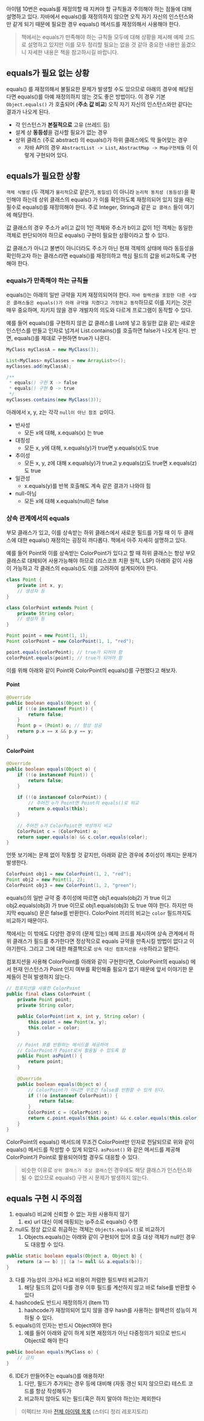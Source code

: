 아이템 10번은 equals를 재정의할 때 지켜야 할 규칙들과 주의해야 하는 점들에 대해 설명하고 있다. 자바에서 equals()를 재정의하지 않으면 오직 자기 자신의 인스턴스와만 같게 되기 때문에 필요한 경우 equals() 메서드를 재정의해서 사용해야 한다.

>    책에서는 equals가 만족해야 하는 규칙들 모두에 대해 상황을 제시해 예제 코드로 설명하고 있지만 이를 모두 정리할 필요는 없을 것 같아 중요한 내용만 옮겼으니 자세한 내용은 책을 참고하시길 바랍니다.

## equals가 필요 없는 상황

equals() 를 재정의해서 불필요한 문제가 발생할 수도 있으므로 아래의 경우에 해당된다면 equals()를 아예 재정의하지 않는 것도 좋은 방법이다. 이 경우 기본 `Object.equals()` 가 호출되어 (**주소 값 비교**) 오직 자기 자신의 인스턴스와만 같다는 결과가 나오게 된다.

*   각 인스턴스가 **본질적으로** 고유 (쓰레드 등)
*   설계 상 **동등성**을 검사할 필요가 없는 경우
*   상위 클래스 (주로 abstract) 의 equals()가 하위 클래스에도 딱 들어맞는 경우
    *   자바 API의 경우 `AbstractList -> List`, `AbstractMap -> Map구현체들` 이 이렇게 구현되어 있다.

## equals가 필요한 상황

`객체 식별성` (두 객체가 `물리적`으로  같은가, `동일성`) 이 아니라 `논리적 동치성 (동등성)`을 확인해야 하는데 상위 클래스의 equals() 가 이를 확인하도록 재정의되어 있지 않을 때는 필수로 equals()를 재정의해야 한다. 주로 Integer, String과 같은 `값 클래스` 들이 여기에 해당한다.

값 클래스의 경우 주소가 a이고 값이 1인 객체와 주소가 b이고 값이 1인 객체는 동일한 객체로 판단되어야 하므로 equals() 구현이 필요한 상황이라고 할 수 있다.

값 클래스가 아니고 불변이 아니더라도 주소가 아닌 현재 객체의 상태에 따라 동등성을 확인하고자 하는 클래스라면 equals()를 재정의하고 핵심 필드의 값을 비교하도록 구현해야 한다.

### equals가 만족해야 하는 규칙들

equals()는 아래의 일반 규약을 지켜 재정의되어야 한다. `자바 컬렉션을 포함한 다른 수많은 클래스들은 equals()가 아래 규약을 지켰다고 가정하고 동작`하므로 이를 지키는 것은 매우 중요하며, 지키지 않을 경우 개발자의 의도와 다르게 프로그램이 동작할 수 있다. 

예를 들어 equals()를 구현하지 않은 값 클래스를 List에 넣고 동일한 값을 같는 새로운 인스턴스를 만들고 인자로 넘겨서 List.contains()를 호출하면 false가 나오게 된다. 반면, equals()를 제대로 구현하면 true가 나온다.

```java
MyClass myClassA = new MyClass(3);

List<MyClass> myClasses = new ArrayList<>();
myClasses.add(myClassA);

/**
 * equals() 구현 X -> false
 * equals() 구현 O -> true
 */
myClasses.contains(new MyClass(3));
```

아래에서 x, y, z는 각각 `null이 아닌 참조 값`이다.

*   반사성
    *   모든 x에 대해, x.equals(x) 는 true
*   대칭성
    *   모든 x, y에 대해, x.equals(y)가 true면 y.equals(x)도 true
*   추이성
    *   모든 x, y, z에 대해 x.equals(y)가 true고 y.equals(z)도 true면 x.equals(z)도 true
*   일관성
    *   x.equals(y)를 반복 호출해도 계속 같은 결과가 나와야 힘
*   null-아님
    *   모든 x에 대해 x.equals(null)은 false

### 상속 관계에서의 equals

부모 클래스가 있고, 이를 상속받는 하위 클래스에서 새로운 필드를 가질 때 이 두 클래스에 대한 equals() 재정의는 굉장히 까다롭다. 책에서 아주 자세히 설명하고 있다.

예를 들어 Point와 이를 상속받는 ColorPoint가 있다고 할 때 하위 클래스는 항상 부모 클래스로 대체되어 사용가능해야 하므로 (리스코프 치환 원칙, LSP) 아래와 같이 사용이 가능하고 각 클래스의 equals()도 이를 고려하여 설계되어야 한다.

```java
class Point {
    private int x, y;
    // 생성자 등
}

class ColorPoint extends Point {
    private String color;
    // 생성자 등
}

Point point = new Point(1, 1);
Point colorPoint = new ColorPoint(1, 1, "red");

point.equals(colorPoint); // true가 되어야 함
colorPoint.equals(point); // true가 되어야 함
```

이를 위해 아래와 같이 Point와 ColorPoint의 equals()를 구현했다고 해보자.

#### Point

```java
@Override
public boolean equals(Object o) {
    if (!(o instanceof Point)) {
        return false;
    }
    Point p = (Point) o; // 항상 성공
    return p.x == x && p.y == y;
}
```

#### ColorPoint

```java
@Override
public boolean equals(Object o) {
    if (!(o instanceof Point)) {
        return false;
    }
    
    if (!(o instanceof ColorPoint)) {
        // 주어진 o가 Point면 Point의 equals()로 비교
        return o.equals(this);
    }
    
    // 주어진 o가 ColorPoint면 색상까지 비교
    ColorPoint c = (ColorPoint) o;
    return super.equals(o) && c.color.equals(color);
}
```

언뜻 보기에는 문제 없이 작동할 것 같지만, 아래와 같은 경우에 추이성이 깨지는 문제가 발생한다.

```java
ColorPoint obj1 = new ColorPoint(1, 2, "red");
Point obj2 = new Point(1, 2);
ColorPoint obj3 = new ColorPoint(1, 2, "green");
```

equals()의 일반 규약 중 추이성에 따르면 obj1.equals(obj2) 가 true 이고 obj2.equals(obj3) 가 true 이므로 obj1.equals(obj3) 도 true 여야 한다. 하지만 마지막 equals() 문은 false를 반환한다. ColorPoint 끼리의 비교는 `color` 필드까지도 비교하기 때문이다.

책에서는 이 밖에도 다양한 경우의 (문제 있는) 예제 코드를 제시하며 상속 관계에서 하위 클래스가 필드를 추가한다면 정상적으로 equals 규약을 만족시킬 방법이 없다고 이야기한다. 그리고 그에 대한 해결책으로 `상속 대신 컴포지션을 사용`하라고 말한다.

컴포지션을 사용해 ColorPoint를 아래와 같이 구현한다면, ColorPoint의 equals() 에서 현재 인스턴스가 Point 인지 여부를 확인해줄 필요가 없기 때문에 앞서 이야기한 문제들이 전혀 발생하지 않는다.

```java
// 컴포지션을 사용한 ColorPoint
public final class ColorPoint {
    private Point point;
    private String color;
    
    public ColorPoint(int x, int y, String color) {
        this.point = new Point(x, y);
        this.color = color;
    }
    
    // Point 뷰를 반환하는 메서드를 제공하여
    // ColorPoint가 Point로서 활용될 수 있도록 함
    public Point asPoint() {
        return point;
    }
    
    @Override
    public boolean equals(Object o) {
        // ColorPoint가 아니면 무조건 false를 반환할 수 있게 된다.
        if (!(o instanceof ColorPoint)) {
            return false;
        }
        ColorPoint c = (ColorPoint) o;
        return c.point.equals(this.point) && c.color.equals(this.color);
    }
}
```

ColorPoint의 equals() 메서드에 무조건 ColorPoint만 인자로 전달되므로 위와 같이 equals() 메서드를 작성할 수 있게 되었다.  `asPoint()` 와 같은 메서드를 제공해 ColorPoint가 Point로 활용되어야할 경우도 대응할 수 있다.

>   비슷한 이유로 `상위 클래스가 추상 클래스`인 경우에도 해당 클래스가 인스턴스화 될 수 없으므로 equals() 구현 시 문제가 발생하지 않는다.

## equals 구현 시 주의점

1.   equals() 비교에 신뢰할 수 없는 자원 사용하지 않기
     1.   ex) url 대신 이에 매핑되는 ip주소로 equals() 수행
2.   null도 정상 값으로 취급하는 객체는 `Objects.equals()`로 비교하기
     1.   Objects.equals()는 아래와 같이 구현되어 있어 호출 대상 객체가 null인 경우도 대응할 수 있다.

```java
public static boolean equals(Object a, Object b) {
    return (a == b) || (a != null && a.equals(b));
}
```

3.   다를 가능성이 크거나 비교 비용이 저렴한 필드부터 비교하기
     1.   해당 필드의 값이 다를 경우 이후 필드를 계산하지 않고 바로 false를 반환할 수 있다
4.   hashcode도 반드시 재정의하기 (Item 11)
     1.   hashcode가 재정의되어 있지 않을 경우 hash를 사용하는 컬렉션의 성능이 저하될 수 있다.
5.   equals()의 인자는 반드시 Object여야 한다
     1.   예를 들어 아래와 같이 하게 되면 재정의가 아닌 다중정의가 되므로 반드시 Object로 해야 한다

```java
public boolean equals(MyClass o) {
    // 금지
}
```

6.   IDE가 만들어주는 equals()를 애용하자!
     1.   다만, 필드가 추가되는 경우 등에 대비해 (자동 갱신 되지 않으므로) 테스트 코드를 항상 작성해두가
     2.   비교하지 않아도 되는 필드(혹은 하지 말아야 하는)는 제외한다

>    이펙티브 자바 [전체 아이템 목록](https://github.com/2023-java-study/book-study/tree/main/%EC%9D%B4%ED%8E%99%ED%8B%B0%EB%B8%8C_%EC%9E%90%EB%B0%94) (스터디 정리 레포지토리)